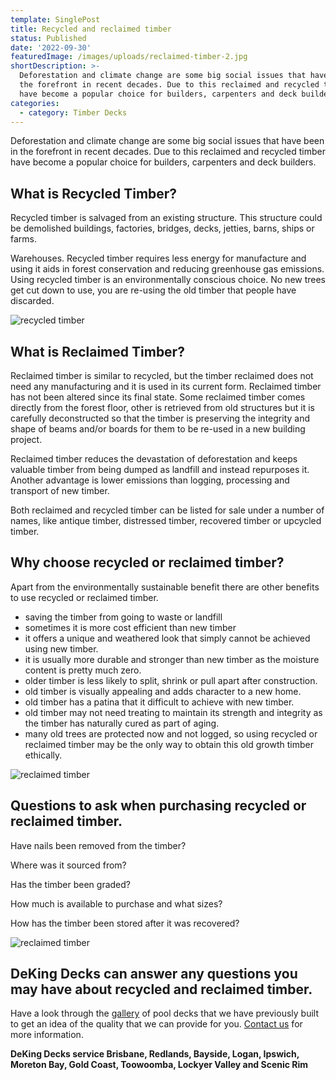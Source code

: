 ```yaml
---
template: SinglePost
title: Recycled and reclaimed timber
status: Published
date: '2022-09-30'
featuredImage: /images/uploads/reclaimed-timber-2.jpg
shortDescription: >-
  Deforestation and climate change are some big social issues that have been in
  the forefront in recent decades. Due to this reclaimed and recycled timber
  have become a popular choice for builders, carpenters and deck builders.
categories:
  - category: Timber Decks
---
```

Deforestation and climate change are some big social issues that have been in the forefront in recent decades. Due to this reclaimed and recycled timber have become a popular choice for builders, carpenters and deck builders.

## What is Recycled Timber?

Recycled timber is salvaged from an existing structure. This structure could be demolished buildings, factories, bridges, decks, jetties, barns, ships or farms.

Warehouses. Recycled timber requires less energy for manufacture and using it aids in forest conservation and reducing greenhouse gas emissions. Using recycled timber is an environmentally conscious choice. No new trees get cut down to use, you are re-using the old timber that people have discarded.

![recycled timber](/images/uploads/recycled-timber.jpg)

## What is Reclaimed Timber?

Reclaimed timber is similar to recycled, but the timber reclaimed does not need any manufacturing and it is used in its current form. Reclaimed timber has not been altered since its final state. Some reclaimed timber comes directly from the forest floor, other is retrieved from old structures but it is carefully deconstructed so that the timber is preserving the integrity and shape of beams and/or boards for them to be re-used in a new building project.

Reclaimed timber reduces the devastation of deforestation and keeps valuable timber from being dumped as landfill and instead repurposes it. Another advantage is lower emissions than logging, processing and transport of new timber.

Both reclaimed and recycled timber can be listed for sale under a number of names, like antique timber, distressed timber, recovered timber or upcycled timber.

## Why choose recycled or reclaimed timber?

Apart from the environmentally sustainable benefit there are other benefits to use recycled or reclaimed timber.

* saving the timber from going to waste or landfill
* sometimes it is more cost efficient than new timber
* it offers a unique and weathered look that simply cannot be achieved using new timber.
* it is usually more durable and stronger than new timber as the moisture content is pretty much zero.
* older timber is less likely to split, shrink or pull apart after construction.
* old timber is visually appealing and adds character to a new home.
* old timber has a patina that it difficult to achieve with new timber.
* old timber may not need treating to maintain its strength and integrity as the timber has naturally cured as part of aging.
* many old trees are protected now and not logged, so using recycled or reclaimed timber may be the only way to obtain this old growth timber ethically.

![reclaimed timber](/images/uploads/reclaimed-timber-1.jpg)

## Questions to ask when purchasing recycled or reclaimed timber.

Have nails been removed from the timber?

Where was it sourced from?

Has the timber been graded?

How much is available to purchase and what sizes?

How has the timber been stored after it was recovered?

![reclaimed timber](/images/uploads/reclaimed-timber.jpg)

## DeKing Decks can answer any questions you may have about recycled and reclaimed timber.

Have a look through the [gallery](https://www.dekingdecks.com.au/services/pool-decking/) of pool decks that we have previously built to get an idea of the quality that we can provide for you. [Contact us](https://www.dekingdecks.com.au/contact/) for more information.

**DeKing Decks service Brisbane, Redlands, Bayside, Logan, Ipswich, Moreton Bay, Gold Coast, Toowoomba, Lockyer Valley and Scenic Rim**
